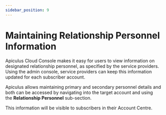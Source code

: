 ```yaml
---
sidebar_position: 9
---
```

# Maintaining Relationship Personnel Information

Apiculus Cloud Console makes it easy for users to view information on designated relationship personnel, as specified by the service providers. Using the admin console, service providers can keep this information updated for each subscriber account.

Apiculus allows maintaining primary and secondary personnel details and both can be accessed by navigating into the target account and using the **Relationship Personnel** sub-section.

This information will be visible to subscribers in their Account Centre.




